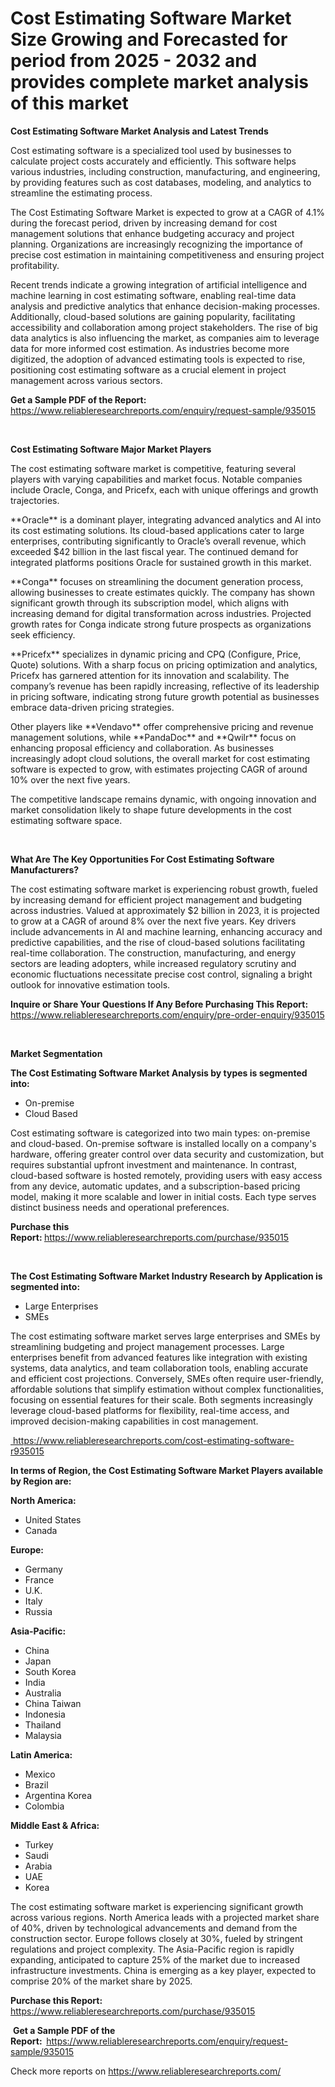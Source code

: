 <p><h1>Cost Estimating Software Market Size Growing and Forecasted for period from 2025 - 2032 and provides complete market analysis of this market</h1></p><p><strong>Cost Estimating Software Market Analysis and Latest Trends</strong></p>
<p><p>Cost estimating software is a specialized tool used by businesses to calculate project costs accurately and efficiently. This software helps various industries, including construction, manufacturing, and engineering, by providing features such as cost databases, modeling, and analytics to streamline the estimating process. </p><p>The Cost Estimating Software Market is expected to grow at a CAGR of 4.1% during the forecast period, driven by increasing demand for cost management solutions that enhance budgeting accuracy and project planning. Organizations are increasingly recognizing the importance of precise cost estimation in maintaining competitiveness and ensuring project profitability. </p><p>Recent trends indicate a growing integration of artificial intelligence and machine learning in cost estimating software, enabling real-time data analysis and predictive analytics that enhance decision-making processes. Additionally, cloud-based solutions are gaining popularity, facilitating accessibility and collaboration among project stakeholders. The rise of big data analytics is also influencing the market, as companies aim to leverage data for more informed cost estimation. As industries become more digitized, the adoption of advanced estimating tools is expected to rise, positioning cost estimating software as a crucial element in project management across various sectors.</p></p>
<p><strong>Get a Sample PDF of the Report:&nbsp;</strong> <a href="https://www.reliableresearchreports.com/enquiry/request-sample/935015?utm_campaign=2098&utm_medium=2&utm_source=Github&utm_content=ia&utm_term=07032025&utm_id=cost-estimating-software">https://www.reliableresearchreports.com/enquiry/request-sample/935015</a></p>
<p>&nbsp;</p>
<p><strong>Cost Estimating Software Major Market Players</strong></p>
<p><p>The cost estimating software market is competitive, featuring several players with varying capabilities and market focus. Notable companies include Oracle, Conga, and Pricefx, each with unique offerings and growth trajectories.</p><p>**Oracle** is a dominant player, integrating advanced analytics and AI into its cost estimating solutions. Its cloud-based applications cater to large enterprises, contributing significantly to Oracle’s overall revenue, which exceeded $42 billion in the last fiscal year. The continued demand for integrated platforms positions Oracle for sustained growth in this market.</p><p>**Conga** focuses on streamlining the document generation process, allowing businesses to create estimates quickly. The company has shown significant growth through its subscription model, which aligns with increasing demand for digital transformation across industries. Projected growth rates for Conga indicate strong future prospects as organizations seek efficiency.</p><p>**Pricefx** specializes in dynamic pricing and CPQ (Configure, Price, Quote) solutions. With a sharp focus on pricing optimization and analytics, Pricefx has garnered attention for its innovation and scalability. The company’s revenue has been rapidly increasing, reflective of its leadership in pricing software, indicating strong future growth potential as businesses embrace data-driven pricing strategies.</p><p>Other players like **Vendavo** offer comprehensive pricing and revenue management solutions, while **PandaDoc** and **Qwilr** focus on enhancing proposal efficiency and collaboration. As businesses increasingly adopt cloud solutions, the overall market for cost estimating software is expected to grow, with estimates projecting CAGR of around 10% over the next five years. </p><p>The competitive landscape remains dynamic, with ongoing innovation and market consolidation likely to shape future developments in the cost estimating software space.</p></p>
<p>&nbsp;</p>
<p><strong>What Are The Key Opportunities For Cost Estimating Software Manufacturers?</strong></p>
<p><p>The cost estimating software market is experiencing robust growth, fueled by increasing demand for efficient project management and budgeting across industries. Valued at approximately $2 billion in 2023, it is projected to grow at a CAGR of around 8% over the next five years. Key drivers include advancements in AI and machine learning, enhancing accuracy and predictive capabilities, and the rise of cloud-based solutions facilitating real-time collaboration. The construction, manufacturing, and energy sectors are leading adopters, while increased regulatory scrutiny and economic fluctuations necessitate precise cost control, signaling a bright outlook for innovative estimation tools.</p></p>
<p><strong>Inquire or Share Your Questions If Any Before Purchasing This Report:</strong> <a href="https://www.reliableresearchreports.com/enquiry/pre-order-enquiry/935015?utm_campaign=2098&utm_medium=2&utm_source=Github&utm_content=ia&utm_term=07032025&utm_id=cost-estimating-software">https://www.reliableresearchreports.com/enquiry/pre-order-enquiry/935015</a></p>
<p>&nbsp;</p>
<p><strong>Market Segmentation</strong></p>
<p><strong>The Cost Estimating Software Market Analysis by types is segmented into:</strong></p>
<p><ul><li>On-premise</li><li>Cloud Based</li></ul></p>
<p><p>Cost estimating software is categorized into two main types: on-premise and cloud-based. On-premise software is installed locally on a company's hardware, offering greater control over data security and customization, but requires substantial upfront investment and maintenance. In contrast, cloud-based software is hosted remotely, providing users with easy access from any device, automatic updates, and a subscription-based pricing model, making it more scalable and lower in initial costs. Each type serves distinct business needs and operational preferences.</p></p>
<p><strong>Purchase this Report:&nbsp;</strong><a href="https://www.reliableresearchreports.com/purchase/935015?utm_campaign=2098&utm_medium=2&utm_source=Github&utm_content=ia&utm_term=07032025&utm_id=cost-estimating-software">https://www.reliableresearchreports.com/purchase/935015</a></p>
<p>&nbsp;</p>
<p><strong>The Cost Estimating Software Market Industry Research by Application is segmented into:</strong></p>
<p><ul><li>Large Enterprises</li><li>SMEs</li></ul></p>
<p><p>The cost estimating software market serves large enterprises and SMEs by streamlining budgeting and project management processes. Large enterprises benefit from advanced features like integration with existing systems, data analytics, and team collaboration tools, enabling accurate and efficient cost projections. Conversely, SMEs often require user-friendly, affordable solutions that simplify estimation without complex functionalities, focusing on essential features for their scale. Both segments increasingly leverage cloud-based platforms for flexibility, real-time access, and improved decision-making capabilities in cost management.</p></p>
<p><a href="https://www.reliableresearchreports.com/cost-estimating-software-r935015?utm_campaign=2098&utm_medium=2&utm_source=Github&utm_content=ia&utm_term=07032025&utm_id=cost-estimating-software">&nbsp;https://www.reliableresearchreports.com/cost-estimating-software-r935015</a></p>
<p><strong>In terms of Region, the Cost Estimating Software Market Players available by Region are:</strong></p>
<p>
    <p> <strong> North America: </strong>
        <ul>
            <li>United States</li>
            <li>Canada</li>
        </ul>
        </p> 
    <p> <strong> Europe: </strong>
        <ul>
            <li>Germany</li>
            <li>France</li>
            <li>U.K.</li>
            <li>Italy</li>
            <li>Russia</li>
        </ul>
        </p> 
    <p> <strong> Asia-Pacific: </strong>
        <ul>
            <li>China</li>
            <li>Japan</li>
            <li>South Korea</li>
            <li>India</li>
            <li>Australia</li>
            <li>China Taiwan</li>
            <li>Indonesia</li>
            <li>Thailand</li>
            <li>Malaysia</li>
        </ul>
        </p> 
    <p> <strong> Latin America: </strong>
        <ul>
            <li>Mexico</li>
            <li>Brazil</li>
            <li>Argentina Korea</li>
            <li>Colombia</li>
        </ul>
        </p> 
    <p> <strong> Middle East & Africa: </strong>
        <ul>
            <li>Turkey</li>
            <li>Saudi</li>
            <li>Arabia</li>
            <li>UAE</li>
            <li>Korea</li>
        </ul>
    </p>
    </p>
<p><p>The cost estimating software market is experiencing significant growth across various regions. North America leads with a projected market share of 40%, driven by technological advancements and demand from the construction sector. Europe follows closely at 30%, fueled by stringent regulations and project complexity. The Asia-Pacific region is rapidly expanding, anticipated to capture 25% of the market due to increased infrastructure investments. China is emerging as a key player, expected to comprise 20% of the market share by 2025.</p></p>
<p><strong>Purchase this Report: </strong><a href="https://www.reliableresearchreports.com/purchase/935015?utm_campaign=2098&utm_medium=2&utm_source=Github&utm_content=ia&utm_term=07032025&utm_id=cost-estimating-software">https://www.reliableresearchreports.com/purchase/935015</a></p>
<p>&nbsp;<strong>Get a Sample PDF of the Report:&nbsp;&nbsp;</strong><a href="https://www.reliableresearchreports.com/enquiry/request-sample/935015?utm_campaign=2098&utm_medium=2&utm_source=Github&utm_content=ia&utm_term=07032025&utm_id=cost-estimating-software">https://www.reliableresearchreports.com/enquiry/request-sample/935015</a></p>
<p><strong></strong></p>
<p>Check more reports on <a href="https://www.reliableresearchreports.com/?utm_campaign=2098&utm_medium=2&utm_source=Github&utm_content=ia&utm_term=07032025&utm_id=cost-estimating-software">https://www.reliableresearchreports.com/</a></p>